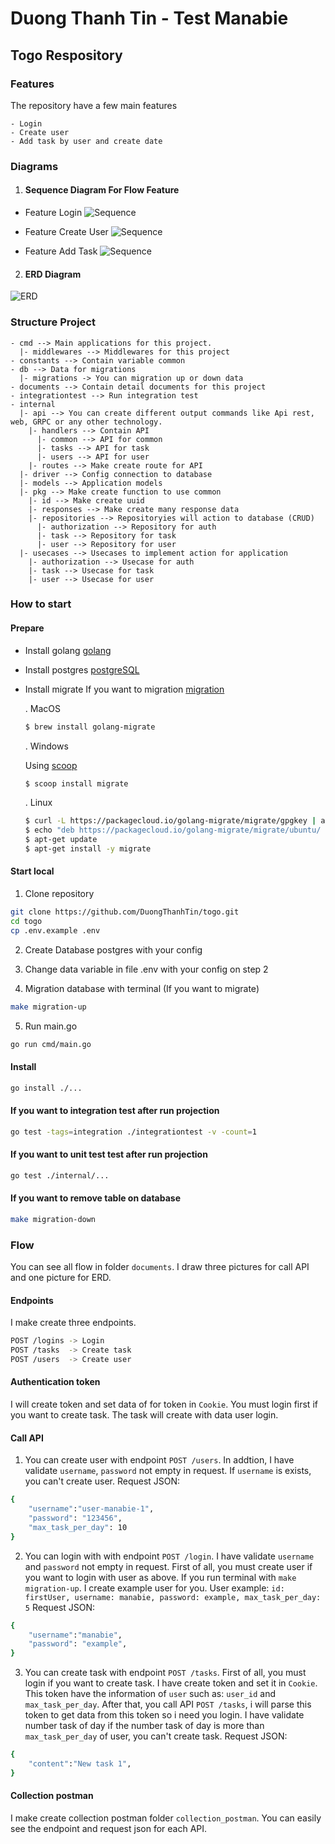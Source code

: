 # Duong Thanh Tin - Test Manabie

## Togo Respository

### Features
The repository have a few main features
```
- Login
- Create user
- Add task by user and create date
```

### Diagrams

1. #### Sequence Diagram For Flow Feature
- Feature Login
![Sequence](https://raw.githubusercontent.com/DuongThanhTin/togo/master/documents/Flow-Login.svg)

- Feature Create User
![Sequence](https://raw.githubusercontent.com/DuongThanhTin/togo/master/documents/Flow-CreateUser.svg)

- Feature Add Task
![Sequence](https://raw.githubusercontent.com/DuongThanhTin/togo/master/documents/Flow-AddTask.svg)

2. #### ERD Diagram

![ERD](https://raw.githubusercontent.com/DuongThanhTin/togo/master/documents/ERD.svg)

###  Structure Project

```
- cmd --> Main applications for this project.
  |- middlewares --> Middlewares for this project
- constants --> Contain variable common
- db --> Data for migrations
  |- migrations -> You can migration up or down data
- documents --> Contain detail documents for this project
- integrationtest --> Run integration test
- internal
  |- api --> You can create different output commands like Api rest, web, GRPC or any other technology.
    |- handlers --> Contain API
      |- common --> API for common
      |- tasks --> API for task
      |- users --> API for user
    |- routes --> Make create route for API
  |- driver --> Config connection to database
  |- models --> Application models
  |- pkg --> Make create function to use common
    |- id --> Make create uuid
    |- responses --> Make create many response data
    |- repositories --> Repositoryies will action to database (CRUD)
      |- authorization --> Repository for auth
      |- task --> Repository for task
      |- user --> Repository for user
  |- usecases --> Usecases to implement action for application
    |- authorization --> Usecase for auth
    |- task --> Usecase for task
    |- user --> Usecase for user
```

### How to start

#### Prepare

- Install golang [golang](https://go.dev/doc/install)
- Install postgres [postgreSQL](https://www.postgresql.org/download)
- Install migrate If you want to migration [migration](https://github.com/golang-migrate/migrate)

  . MacOS

  ```bash
  $ brew install golang-migrate
  ```

  . Windows

  Using [scoop](https://scoop.sh/)

  ```bash
  $ scoop install migrate
  ```

  . Linux

  ```bash
  $ curl -L https://packagecloud.io/golang-migrate/migrate/gpgkey | apt-key add -
  $ echo "deb https://packagecloud.io/golang-migrate/migrate/ubuntu/ $(lsb_release -sc) main" > /etc/apt/sources.list.d/migrate.list
  $ apt-get update
  $ apt-get install -y migrate
  ```
#### Start local
1. Clone repository
```bash
git clone https://github.com/DuongThanhTin/togo.git
cd togo
cp .env.example .env
```

2. Create Database postgres with your config

3. Change data variable in file .env with your config on step 2

4. Migration database with terminal (If you want to migrate)
```bash
make migration-up
```
5. Run main.go
```bash
go run cmd/main.go
```

#### Install
```bash
go install ./...
```

#### If you want to integration test after run projection
```bash
go test -tags=integration ./integrationtest -v -count=1
```

#### If you want to unit test test after run projection
```bash
go test ./internal/...
```

#### If you want to remove table on database
```bash
make migration-down
```

### Flow

You can see all flow in folder `documents`. I draw three pictures for call API and one picture for ERD.

#### Endpoints

I make create three endpoints.
```bash
POST /logins -> Login
POST /tasks  -> Create task
POST /users  -> Create user
```

#### Authentication token
I will create token and set data of for token in `Cookie`. You must login first if you want to create task. The task will create with data user login.

#### Call API
1. You can create user with endpoint `POST /users`. In addtion, I have validate `username`, `password` not empty in request. If `username` is exists, you can't create user.
Request JSON:
```bash
{
	"username":"user-manabie-1",
	"password": "123456",
	"max_task_per_day": 10
}
```

2. You can login with with endpoint `POST /login`. I have validate `username` and `password` not empty in request. First of all, you must create user if you want to login with user as above.
If you run terminal with `make migration-up`. I create example user for you.
User example: `id: firstUser, username: manabie, password: example, max_task_per_day: 5`
Request JSON:
```bash
{
	"username":"manabie",
	"password": "example",
}
```

3. You can create task with endpoint `POST /tasks`. First of all, you must login if you want to create task. I have create token and set it in `Cookie`. This token have the information of `user` such as:
`user_id` and `max_task_per_day`. After that, you call API `POST /tasks`, i will parse this token to get data from this token so i need you login. I have validate number task of day if the number task of day is more than `max_task_per_day` of user, you can't create task.
Request JSON:
```bash
{
	"content":"New task 1",
}
```

#### Collection postman
I make create collection postman folder `collection_postman`. You can easily see the endpoint and request json for each API.
